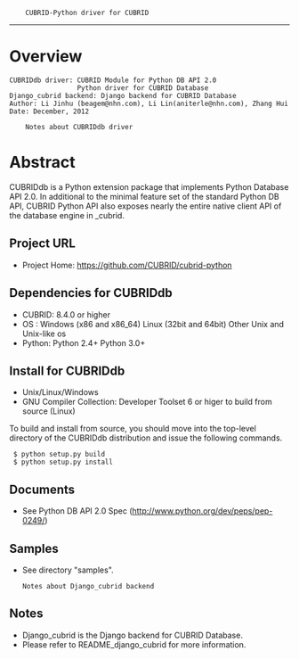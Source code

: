         CUBRID-Python driver for CUBRID
------------------------------------------------------------------------------------------

Overview
========
```
CUBRIDdb driver: CUBRID Module for Python DB API 2.0
                 Python driver for CUBRID Database
Django_cubrid backend: Django backend for CUBRID Database
Author: Li Jinhu (beagem@nhn.com), Li Lin(aniterle@nhn.com), Zhang Hui
Date: December, 2012
```

        Notes about CUBRIDdb driver

Abstract
========
  CUBRIDdb is a Python extension package that implements Python Database API 2.0.
  In additional to the minimal feature set of the standard Python DB API, 
  CUBRID Python API also exposes nearly the entire native client API of the 
  database engine in _cubrid.


Project URL
-----------
  * Project Home: https://github.com/CUBRID/cubrid-python

Dependencies for CUBRIDdb
-------------------------
  * CUBRID: 8.4.0 or higher
  * OS    : Windows (x86 and x86_64)
            Linux (32bit and 64bit)
            Other Unix and Unix-like os
  * Python: Python 2.4+
            Python 3.0+

Install for CUBRIDdb
--------------------
  * Unix/Linux/Windows
  * GNU Compiler Collection: Developer Toolset 6 or higer to build from source (Linux)

  To build and install from source, you should move into the top-level directory 
  of the CUBRIDdb distribution and issue the following commands.
 ``` 
  $ python setup.py build
  $ python setup.py install
```
Documents
---------
  * See Python DB API 2.0 Spec (http://www.python.org/dev/peps/pep-0249/)
 
Samples
-------
  * See directory "samples".


        Notes about Django_cubrid backend

Notes
-----
 * Django_cubrid is the Django backend for CUBRID Database.
 * Please refer to README_django_cubrid for more information.
